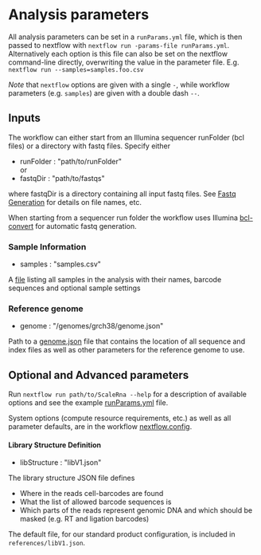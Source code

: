 # Analysis parameters

All analysis parameters can be set in a `runParams.yml` file, which is then passed to nextflow with `nextflow run -params-file runParams.yml`. 
Alternatively each option is this file can also be set on the nextflow command-line directly, overwriting the value in the parameter file. E.g.
`nextflow run --samples=samples.foo.csv`

*Note* that `nextflow` options are given with a single `-`, while workflow parameters (e.g. `samples`) are given with a double dash `--`.


## Inputs
The workflow can either start from an Illumina sequencer runFolder (bcl files) or a directory with fastq files. Specify either
* runFolder : "path/to/runFolder" <br>
or
* fastqDir : "path/to/fastqs"

where fastqDir is a directory containing all input fastq files. See [Fastq Generation](fastqGeneration.md) for details on file names, etc.

When starting from a sequencer run folder the workflow uses Illumina [bcl-convert](https://support.illumina.com/sequencing/sequencing_software/bcl-convert.html) for automatic fastq generation.

### Sample Information
* samples : "samples.csv"

A [file](examples/samples.csv) listing all samples in the analysis with their names, barcode sequences and optional sample settings

### Reference genome
* genome : "/genomes/grch38/genome.json"

Path to a [genome.json](docs/genomes.md) file that contains the location of all sequence and index files as well as other parameters for the reference genome to use. 

## Optional and Advanced parameters
Run `nextflow run path/to/ScaleRna --help` for a description of available options and see the example [runParams.yml](examples/runParams.yml) file.

System options (compute resource requirements, etc.) as well as all parameter defaults, are in the workflow [nextflow.config](../nextflow.config).

#### Library Structure Definition
* libStructure : "libV1.json"

The library structure JSON file defines 
* Where in the reads cell-barcodes are found
* What the list of allowed barcode sequences is
* Which parts of the reads represent genomic DNA and which should be masked (e.g. RT and ligation barcodes)

The default file, for our standard product configuration, is included in `references/libV1.json`.
